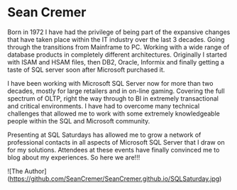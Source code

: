 # Sean Cremer

Born in 1972 I have had the privilege of being part of the expansive changes that have taken place within the IT industry over the last 3 decades. Going through the transitions from Mainframe to PC. Working with a wide range of database products in completely different architectures.  Originally I started with ISAM and HSAM files, then DB2, Oracle, Informix and finally getting a taste of SQL server soon after Microsoft purchased it.

I have been working with Microsoft SQL Server now for more than two decades, mostly for large retailers and in on-line gaming.  Covering the full spectrum of OLTP, right the way through to BI in extremely  transactional and critical environments. I have had to overcome many technical challenges that allowed me to work with some extremely knowledgeable people within the SQL and Microsoft community.

Presenting at SQL Saturdays has allowed me to grow a network of professional contacts in all aspects of Microsoft SQL Server that I draw on for my solutions. Attendees at these events have finally convinced me to blog about my experiences.  So here we are!!!  

![The Author] (https://github.com/SeanCremer/SeanCremer.github.io/SQLSaturday.jpg)
 